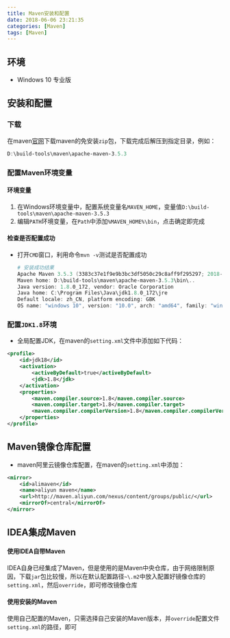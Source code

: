 ```yaml
---
title: Maven安装和配置
date: 2018-06-06 23:21:35
categories: [Maven]
tags: [Maven]
---
```


## 环境

- Windows 10 专业版

## 安装和配置

### 下载

在maven[官网](https://maven.apache.org/)下载maven的免安装`zip`包，下载完成后解压到指定目录，例如：

```powershell
D:\build-tools\maven\apache-maven-3.5.3
```

<!--more-->

### 配置Maven环境变量

#### 环境变量

1. 在Windows环境变量中，配置系统变量名`MAVEN_HOME`，变量值`D:\build-tools\maven\apache-maven-3.5.3`
2. 编辑`PATH`环境变量，在`Path`中添加`%MAVEN_HOME%\bin`，点击确定即完成

#### 检查是否配置成功

- 打开`CMD`窗口，利用命令`mvn -v`测试是否配置成功

  ```powershell
  # 安装成功结果
  Apache Maven 3.5.3 (3383c37e1f9e9b3bc3df5050c29c8aff9f295297; 2018-02-25T03:49:05+08:00)
  Maven home: D:\build-tools\maven\apache-maven-3.5.3\bin\..
  Java version: 1.8.0_172, vendor: Oracle Corporation
  Java home: C:\Program Files\Java\jdk1.8.0_172\jre
  Default locale: zh_CN, platform encoding: GBK
  OS name: "windows 10", version: "10.0", arch: "amd64", family: "windows"
  ```

### 配置`JDK1.8`环境

- 全局配置JDK，在maven的`setting.xml`文件中添加如下代码：

```xml
<profile>    
	<id>jdk18</id>    
    <activation>    
    	<activeByDefault>true</activeByDefault>    
        <jdk>1.8</jdk>    
    </activation>    
    <properties>    
        <maven.compiler.source>1.8</maven.compiler.source>    
        <maven.compiler.target>1.8</maven.compiler.target>    
        <maven.compiler.compilerVersion>1.8</maven.compiler.compilerVersion>    
    </properties>     
</profile>
```

## Maven镜像仓库配置

- maven阿里云镜像仓库配置，在maven的`setting.xml`中添加：

```xml
<mirror>  
	<id>alimaven</id>  
	<name>aliyun maven</name>  
	<url>http://maven.aliyun.com/nexus/content/groups/public/</url>  
	<mirrorOf>central</mirrorOf>          
</mirror> 
```

## IDEA集成Maven

#### 使用IDEA自带Maven

IDEA自身已经集成了Maven，但是使用的是Maven中央仓库，由于网络限制原因，下载`jar`包比较慢，所以在默认配置路径`~\.m2`中放入配置好镜像仓库的`setting.xml`，然后`override`，即可修改镜像仓库

#### 使用安装的Maven

使用自己配置的Maven，只需选择自己安装的Maven版本，并`override`配置文件`setting.xml`的路径，即可